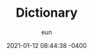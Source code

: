 ---
layout: post
title: "Dictionary"
date: 2021-01-12 08:44:38 -0400
category: data-structure
subcategory: 
author: eun
short-description: Big-O의 개념, 시간복잡도, 분할 상환 분석에 대해 알아보기
---